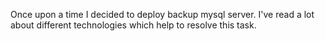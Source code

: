 Once upon a time I decided to deploy backup mysql server. I've read a lot about different technologies which help to resolve this task.
